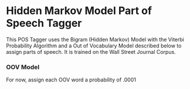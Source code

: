 # Hidden Markov Model Part of Speech Tagger

This POS Tagger uses the Bigram (Hidden Markov) Model with the Viterbi Probability Algorithm and a Out of Vocabulary Model described below
to assign parts of speech. It is trained on the Wall Street Journal Corpus.

### OOV Model
For now, assign each OOV word a probability of .0001